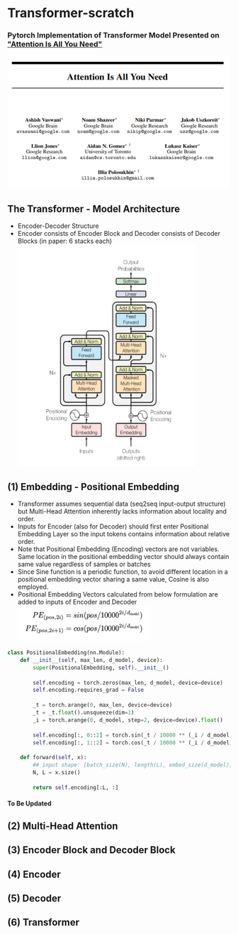 # Transformer-scratch
### Pytorch Implementation of Transformer Model Presented on ["Attention Is All You Need"](https://arxiv.org/pdf/1706.03762.pdf)
<img src="imgs/attention-title.PNG" width="500" height="300"></img>

## The Transformer - Model Architecture
- Encoder-Decoder Structure
- Encoder consists of Encoder Block and Decoder consists of Decoder Blocks (in paper: 6 stacks each) <br>
<img src="imgs/transformer-architecture.PNG" width="400" height="500"></img>

## (1) Embedding - Positional Embedding
- Transformer assumes sequential data (seq2seq input-output structure) but Multi-Head Attention inherently lacks information about locality and order.
- Inputs for Encoder (also for Decoder) should first enter Positional Embedding Layer so the input tokens contains information about relative order.
- Note that Positional Embedding (Encoding) vectors are not variables. Same location in the positional embedding vector should always contain same value regardless of samples or batches
- Since Sine function is a periodic function, to avoid different location in a positional embedding vector sharing a same value, Cosine is also employed.
- Positional Embedding Vectors calculated from below formulation are added to inputs of Encoder and Decoder <br>
<img src="imgs/positional-embedding.PNG" width="300" height="80"></img><br>

```python
class PositionalEmbedding(nn.Module):
    def __init__(self, max_len, d_model, device):
        super(PositionalEmbedding, self).__init__()

        self.encoding = torch.zeros(max_len, d_model, device=device)
        self.encoding.requires_grad = False

        _t = torch.arange(0, max_len, device=device)
        _t = _t.float().unsqueeze(dim=1)
        _i = torch.arange(0, d_model, step=2, device=device).float()

        self.encoding[:, 0::2] = torch.sin(_t / 10000 ** (_i / d_model))
        self.encoding[:, 1::2] = torch.cos(_t / 10000 ** (_i / d_model))

    def forward(self, x):
        ## input shape: [batch_size(N), length(L), embed_size(d_model)]
        N, L = x.size()

        return self.encoding[:L, :]
```

#### To Be Updated

## (2) Multi-Head Attention

## (3) Encoder Block and Decoder Block

## (4) Encoder

## (5) Decoder

## (6) Transformer



